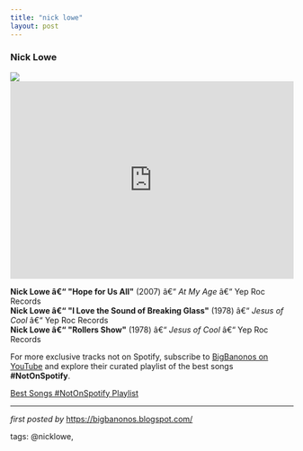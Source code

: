 ```yaml
---
title: "nick lowe"
layout: post
---
```

<h3>Nick Lowe</h3>
<img src="https://i.scdn.co/image/ab67616d00001e02cadbfaeb3b6a5afbdcd1acf4">
<iframe src="https://open.spotify.com/embed/playlist/3o2uP1g7BpN0S75qljGTR9?utm_source=generator" width="100%" height="352" frameBorder="0" allowfullscreen="" allow="autoplay; clipboard-write; encrypted-media; fullscreen; picture-in-picture" loading="lazy"></iframe>
<p>
<strong>Nick Lowe â€“ "Hope for Us All"</strong> (2007) â€“ <em>At My Age</em> â€“ Yep Roc Records<br>
<strong>Nick Lowe â€“ "I Love the Sound of Breaking Glass"</strong> (1978) â€“ <em>Jesus of Cool</em> â€“ Yep Roc Records<br>
<strong>Nick Lowe â€“ "Rollers Show"</strong> (1978) â€“ <em>Jesus of Cool</em> â€“ Yep Roc Records
</p>

<!--Subscribe and Playlist Links-->
<div>
    <p>For more exclusive tracks not on Spotify, subscribe to <a href="https://www.youtube.com/@BigBanonos" target="_blank">BigBanonos on YouTube</a> and explore their curated playlist of the best songs <strong>#NotOnSpotify</strong>.</p>
    <p><a href="https://www.youtube.com/playlist?list=PLtuNtuTatqI0kFahUCbtbfenC_ET5O_tr" target="_blank">Best Songs #NotOnSpotify Playlist<br /></a></p></div>

<hr />

<p><em>first posted by</em> <a href="https://bigbanonos.blogspot.com/" rel="noopener" target="_new">https://bigbanonos.blogspot.com/</a></p>

<p>tags: @nicklowe,</p>
